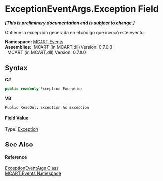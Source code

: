 # ExceptionEventArgs.Exception Field
 _**\[This is preliminary documentation and is subject to change.\]**_

Obtiene la excepción generada en el código que invocó este evento.

**Namespace:**&nbsp;<a href="e063e014-3886-09dc-6bff-1da9132b73cc">MCART.Events</a><br />**Assemblies:**&nbsp;&nbsp;MCART (in MCART.dll) Version: 0.7.0.0<br />&nbsp;&nbsp;MCART (in MCART.dll) Version: 0.7.0.0<br />

## Syntax

**C#**<br />
``` C#
public readonly Exception Exception
```

**VB**<br />
``` VB
Public ReadOnly Exception As Exception
```


#### Field Value
Type: <a href="http://msdn2.microsoft.com/es-es/library/c18k6c59" target="_blank">Exception</a>

## See Also


#### Reference
<a href="a500f99f-aee5-a900-fc94-eac562c22900">ExceptionEventArgs Class</a><br /><a href="e063e014-3886-09dc-6bff-1da9132b73cc">MCART.Events Namespace</a><br />